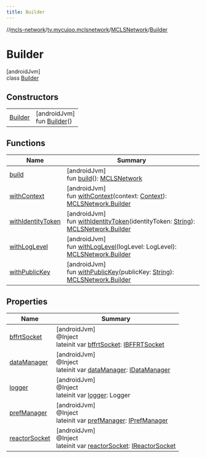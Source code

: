 ```yaml
---
title: Builder
---
```

//[mcls-network](../../../../index.html)/[tv.mycujoo.mclsnetwork](../../index.html)/[MCLSNetwork](../index.html)/[Builder](index.html)



# Builder



[androidJvm]\
class [Builder](index.html)



## Constructors


| | |
|---|---|
| [Builder](-builder.html) | [androidJvm]<br>fun [Builder](-builder.html)() |


## Functions


| Name | Summary |
|---|---|
| [build](build.html) | [androidJvm]<br>fun [build](build.html)(): [MCLSNetwork](../index.html) |
| [withContext](with-context.html) | [androidJvm]<br>fun [withContext](with-context.html)(context: [Context](https://developer.android.com/reference/kotlin/android/content/Context.html)): [MCLSNetwork.Builder](index.html) |
| [withIdentityToken](with-identity-token.html) | [androidJvm]<br>fun [withIdentityToken](with-identity-token.html)(identityToken: [String](https://kotlinlang.org/api/latest/jvm/stdlib/kotlin/-string/index.html)): [MCLSNetwork.Builder](index.html) |
| [withLogLevel](with-log-level.html) | [androidJvm]<br>fun [withLogLevel](with-log-level.html)(logLevel: LogLevel): [MCLSNetwork.Builder](index.html) |
| [withPublicKey](with-public-key.html) | [androidJvm]<br>fun [withPublicKey](with-public-key.html)(publicKey: [String](https://kotlinlang.org/api/latest/jvm/stdlib/kotlin/-string/index.html)): [MCLSNetwork.Builder](index.html) |


## Properties


| Name | Summary |
|---|---|
| [bffrtSocket](bffrt-socket.html) | [androidJvm]<br>@Inject<br>lateinit var [bffrtSocket](bffrt-socket.html): [IBFFRTSocket](../../../tv.mycujoo.mclsnetwork.network.socket/-i-b-f-f-r-t-socket/index.html) |
| [dataManager](data-manager.html) | [androidJvm]<br>@Inject<br>lateinit var [dataManager](data-manager.html): [IDataManager](../../../tv.mycujoo.mclsnetwork.data/-i-data-manager/index.html) |
| [logger](logger.html) | [androidJvm]<br>@Inject<br>lateinit var [logger](logger.html): Logger |
| [prefManager](pref-manager.html) | [androidJvm]<br>@Inject<br>lateinit var [prefManager](pref-manager.html): [IPrefManager](../../../tv.mycujoo.mclsnetwork.manager/-i-pref-manager/index.html) |
| [reactorSocket](reactor-socket.html) | [androidJvm]<br>@Inject<br>lateinit var [reactorSocket](reactor-socket.html): [IReactorSocket](../../../tv.mycujoo.mclsnetwork.network.socket/-i-reactor-socket/index.html) |

